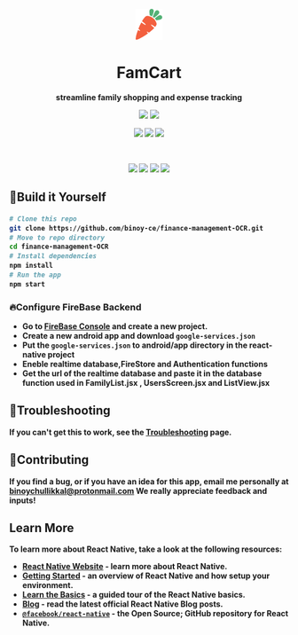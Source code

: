 <p align="center">
  <img src="src\assets\images\Carrot.png" />
</p>
<h1 align="center">
FamCart
</h1>

<p  align="center" ><b>streamline family shopping and expense tracking</p>


<p align="center" >
  <img src="https://img.shields.io/github/commit-activity/t/binoy-ce/finance-management-OCR">
  <img src="https://img.shields.io/github/last-commit/binoy-ce/finance-management-OCR">
</p>

<p align="center">
   <img src="https://img.shields.io/badge/React_Native-20232A?style=for-the-badge&logo=react&logoColor=61DAFB">
   <img src="https://img.shields.io/badge/firebase-ffca28?style=for-the-badge&logo=firebase&logoColor=black">
   <img src="https://img.shields.io/badge/JavaScript-323330?style=for-the-badge&logo=javascript&logoColor=F7DF1E">
</p>
<br>

<p align="center">
   <img src="https://www.dropbox.com/scl/fi/rtm5dp2ij3ann85hvzhan/loading.jpg?rlkey=k8lhjc90jr57g2l3fj92l49kw&st=g7534ds4&dl=1" 
   width="24%"
   height="auto">
   <img src="https://www.dropbox.com/scl/fi/umxbpv6m72el5j8ula3wy/list.png?rlkey=t6nm2bshgayt31doneqhahx31&st=thrzrezs&dl=1" 
   width="24%"
   height="auto">
   <img src="https://www.dropbox.com/scl/fi/ma0bqxse2p0s5ensnaxp9/scan.png?rlkey=plohvg5vw4m3vw4axum14y3b2&st=6jmnm152&dl=1" 
   width="24%"
   height="auto">
   <img src="https://www.dropbox.com/scl/fi/alk37901yr70lmhpywecm/graph.png?rlkey=eh0akwlpmzukuwb2uucyqn93e&st=crise786&dl=1" 
   width="24%"
   height="auto">
</p>


## &#x1F528;Build it Yourself

```bash
# Clone this repo
git clone https://github.com/binoy-ce/finance-management-OCR.git
# Move to repo directory
cd finance-management-OCR
# Install dependencies
npm install
# Run the app
npm start
```

### &#x1F525;Configure FireBase Backend

- Go to [FireBase Console](https://console.firebase.google.com/) and create a new project. 
- Create a new android app and download `google-services.json`
- Put the `google-services.json` to android/app directory in the react-native project
- Eneble realtime database,FireStore and Authentication functions
- Get the url of the realtime database and paste it in the database function used in FamilyList.jsx , UsersScreen.jsx and ListView.jsx



## &#x1F527;Troubleshooting

If you can't get this to work, see the [Troubleshooting](https://reactnative.dev/docs/troubleshooting) page.

## &#x1F64B;Contributing

If you find a bug, or if you have an idea for this app, email me personally at binoychullikkal@protonmail.com  We really appreciate feedback and inputs!

 
## Learn More

To learn more about React Native, take a look at the following resources:

- [React Native Website](https://reactnative.dev) - learn more about React Native.
- [Getting Started](https://reactnative.dev/docs/environment-setup) - an **overview** of React Native and how setup your environment.
- [Learn the Basics](https://reactnative.dev/docs/getting-started) - a **guided tour** of the React Native **basics**.
- [Blog](https://reactnative.dev/blog) - read the latest official React Native **Blog** posts.
- [`@facebook/react-native`](https://github.com/facebook/react-native) - the Open Source; GitHub **repository** for React Native.
